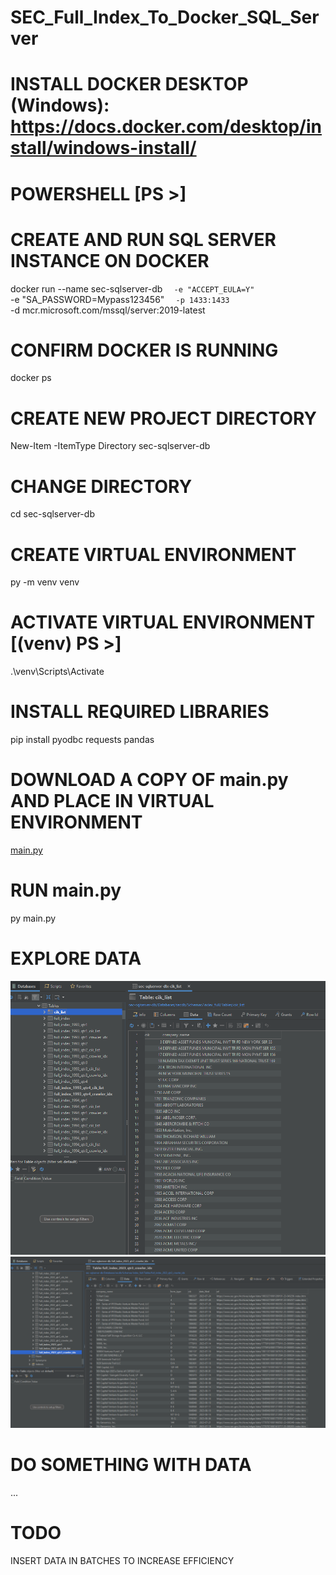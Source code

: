 # SEC_Full_Index_To_Docker_SQL_Server

# INSTALL DOCKER DESKTOP (Windows): https://docs.docker.com/desktop/install/windows-install/

# POWERSHELL [PS >]

# CREATE AND RUN SQL SERVER INSTANCE ON DOCKER
docker run --name sec-sqlserver-db `  
 -e "ACCEPT_EULA=Y" `  
 -e "SA_PASSWORD=Mypass123456" `  
 -p 1433:1433 `  
 -d mcr.microsoft.com/mssql/server:2019-latest  
 
# CONFIRM DOCKER IS RUNNING
docker ps  

# CREATE NEW PROJECT DIRECTORY
New-Item -ItemType Directory sec-sqlserver-db  

# CHANGE DIRECTORY
cd sec-sqlserver-db  

# CREATE VIRTUAL ENVIRONMENT
py -m venv venv  

# ACTIVATE VIRTUAL ENVIRONMENT [(venv) PS >]
.\venv\Scripts\Activate  

# INSTALL REQUIRED LIBRARIES
pip install pyodbc requests pandas  

# DOWNLOAD A COPY OF main.py AND PLACE IN VIRTUAL ENVIRONMENT
[main.py](https://github.com/TranDenyDFW/SEC_Full_Index_To_Docker_SQL_Server/blob/main/main.py)  

# RUN main.py
py main.py  

# EXPLORE DATA
![Unique CIK List](cik_list.png)  
![2023Q3 Full Index](2023_q3_full_index.png)  

# DO SOMETHING WITH DATA
...    


# TODO
INSERT DATA IN BATCHES TO INCREASE EFFICIENCY  
